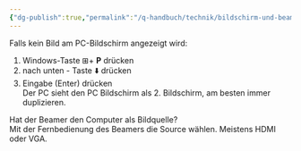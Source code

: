 ```yaml
---
{"dg-publish":true,"permalink":"/q-handbuch/technik/bildschirm-und-beamer/"}
---
```


Falls kein Bild am PC-Bildschirm angezeigt wird:

1. Windows-Taste ⊞+ **P** drücken
2. nach unten - Taste ⬇️ drücken
3. Eingabe (Enter) drücken  
    Der PC sieht den PC Bildschirm als 2. Bildschirm, am besten immer duplizieren.

Hat der Beamer den Computer als Bildquelle?  
Mit der Fernbedienung des Beamers die Source wählen. Meistens HDMI oder VGA.